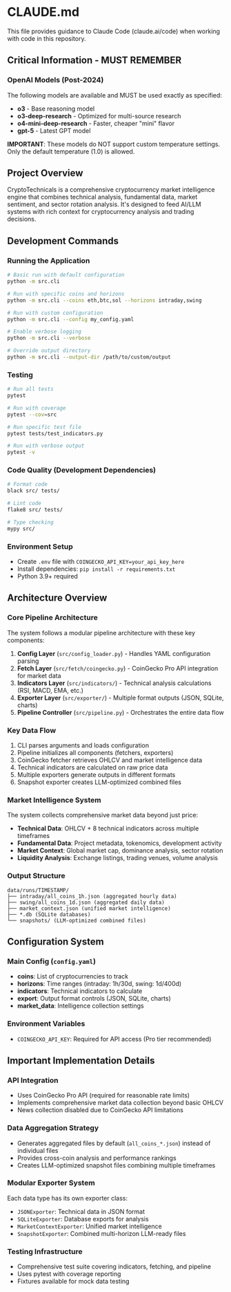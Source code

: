 # CLAUDE.md

This file provides guidance to Claude Code (claude.ai/code) when working with code in this repository.

## Critical Information - MUST REMEMBER

### OpenAI Models (Post-2024)
The following models are available and MUST be used exactly as specified:
- **o3** - Base reasoning model
- **o3-deep-research** - Optimized for multi-source research  
- **o4-mini-deep-research** - Faster, cheaper "mini" flavor
- **gpt-5** - Latest GPT model

**IMPORTANT**: These models do NOT support custom temperature settings. Only the default temperature (1.0) is allowed.

## Project Overview

CryptoTechnicals is a comprehensive cryptocurrency market intelligence engine that combines technical analysis, fundamental data, market sentiment, and sector rotation analysis. It's designed to feed AI/LLM systems with rich context for cryptocurrency analysis and trading decisions.

## Development Commands

### Running the Application
```bash
# Basic run with default configuration
python -m src.cli

# Run with specific coins and horizons
python -m src.cli --coins eth,btc,sol --horizons intraday,swing

# Run with custom configuration
python -m src.cli --config my_config.yaml

# Enable verbose logging
python -m src.cli --verbose

# Override output directory
python -m src.cli --output-dir /path/to/custom/output
```

### Testing
```bash
# Run all tests
pytest

# Run with coverage
pytest --cov=src

# Run specific test file
pytest tests/test_indicators.py

# Run with verbose output
pytest -v
```

### Code Quality (Development Dependencies)
```bash
# Format code
black src/ tests/

# Lint code
flake8 src/ tests/

# Type checking
mypy src/
```

### Environment Setup
- Create `.env` file with `COINGECKO_API_KEY=your_api_key_here`
- Install dependencies: `pip install -r requirements.txt`
- Python 3.9+ required

## Architecture Overview

### Core Pipeline Architecture
The system follows a modular pipeline architecture with these key components:

1. **Config Layer** (`src/config_loader.py`) - Handles YAML configuration parsing
2. **Fetch Layer** (`src/fetch/coingecko.py`) - CoinGecko Pro API integration for market data
3. **Indicators Layer** (`src/indicators/`) - Technical analysis calculations (RSI, MACD, EMA, etc.)
4. **Exporter Layer** (`src/exporter/`) - Multiple format outputs (JSON, SQLite, charts)
5. **Pipeline Controller** (`src/pipeline.py`) - Orchestrates the entire data flow

### Key Data Flow
1. CLI parses arguments and loads configuration
2. Pipeline initializes all components (fetchers, exporters)
3. CoinGecko fetcher retrieves OHLCV and market intelligence data
4. Technical indicators are calculated on raw price data
5. Multiple exporters generate outputs in different formats
6. Snapshot exporter creates LLM-optimized combined files

### Market Intelligence System
The system collects comprehensive market data beyond just price:
- **Technical Data**: OHLCV + 8 technical indicators across multiple timeframes
- **Fundamental Data**: Project metadata, tokenomics, development activity
- **Market Context**: Global market cap, dominance analysis, sector rotation
- **Liquidity Analysis**: Exchange listings, trading venues, volume analysis

### Output Structure
```
data/runs/TIMESTAMP/
├── intraday/all_coins_1h.json (aggregated hourly data)
├── swing/all_coins_1d.json (aggregated daily data)
├── market_context.json (unified market intelligence)
├── *.db (SQLite databases)
└── snapshots/ (LLM-optimized combined files)
```

## Configuration System

### Main Config (`config.yaml`)
- **coins**: List of cryptocurrencies to track
- **horizons**: Time ranges (intraday: 1h/30d, swing: 1d/400d)
- **indicators**: Technical indicators to calculate
- **export**: Output format controls (JSON, SQLite, charts)
- **market_data**: Intelligence collection settings

### Environment Variables
- `COINGECKO_API_KEY`: Required for API access (Pro tier recommended)

## Important Implementation Details

### API Integration
- Uses CoinGecko Pro API (required for reasonable rate limits)
- Implements comprehensive market data collection beyond basic OHLCV
- News collection disabled due to CoinGecko API limitations

### Data Aggregation Strategy
- Generates aggregated files by default (`all_coins_*.json`) instead of individual files
- Provides cross-coin analysis and performance rankings
- Creates LLM-optimized snapshot files combining multiple timeframes

### Modular Exporter System
Each data type has its own exporter class:
- `JSONExporter`: Technical data in JSON format
- `SQLiteExporter`: Database exports for analysis
- `MarketContextExporter`: Unified market intelligence
- `SnapshotExporter`: Combined multi-horizon LLM-ready files

### Testing Infrastructure
- Comprehensive test suite covering indicators, fetching, and pipeline
- Uses pytest with coverage reporting
- Fixtures available for mock data testing